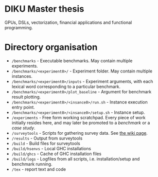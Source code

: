 DIKU Master thesis
==================

GPUs, DSLs, vectorization, financial applications and functional programming.


Directory organisation
======================

* `/benchmarks` - Executable benchmarks. May contain multiple experiments.
* `/benchmarks/<experiment0>/` - Experiment folder. May contain multiple instances.
* `/benchmarks/<experiment0>/inputs` - Experiment arguments, with each lexical word corresponding to a particular benchmark.
* `/benchmarks/<experiment0>/plot_baseline` - Argument for benchmark result plotting.
* `/benchmarks/<experiment0>/<insance0>/run.sh` - Instance execution entry point.
* `/benchmarks/<experiment0>/<insance0>/setup.sh` - Instance setup.
* `/experiments` - Free form working scratchpad. Every piece of work initially resides here, and may later be promoted to a *benchmark* or a *case study*.
* `/surveytools` - Scripts for gathering survey data. See [the wiki page](vectorprogramming/wiki/Surveytools).
* `/results` - Output from surveytools
* `/build` - Build files for surveytools
* `/build/hsenvs` - Local GHC installations
* `/build/ghcs` - Cache of GHC installation files
* `/build/logs` - Logfiles from all scripts, i.e. installation/setup and benchmark running.
* `/tex` - report text and code
